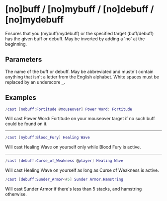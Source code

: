 # [no]buff / [no]mybuff / [no]debuff / [no]mydebuff

Ensures that you (mybuff/mydebuff) or the specified target (buff/debuff) has
the given buff or debuff. May be inverted by adding a 'no' at the beginning.

## Parameters

The name of the buff or debuff. May be abbreviated and mustn't contain anything
that isn't a letter from the English alphabet. White spaces must be replaced by
an underscore `_`.

## Examples

```lua
/cast [nobuff:Fortitude @mouseover] Power Word: Fortitude
```

Will cast Power Word: Fortitude on your mouseover target if no such buff could be found on it.

---

```lua
/cast [mybuff:Blood_Fury] Healing Wave
```

Will cast Healing Wave on yourself only while Blood Fury is active.

---

```lua
/cast [debuff:Curse_of_Weakness @player] Healing Wave
```

Will cast Healing Wave on yourself as long as Curse of Weakness is active.

```lua
/cast [debuff:Sunder_Armor<#5] Sunder Armor;Hamstring
```

Will cast Sunder Armor if there's less than 5 stacks, and hamstring otherwise.
